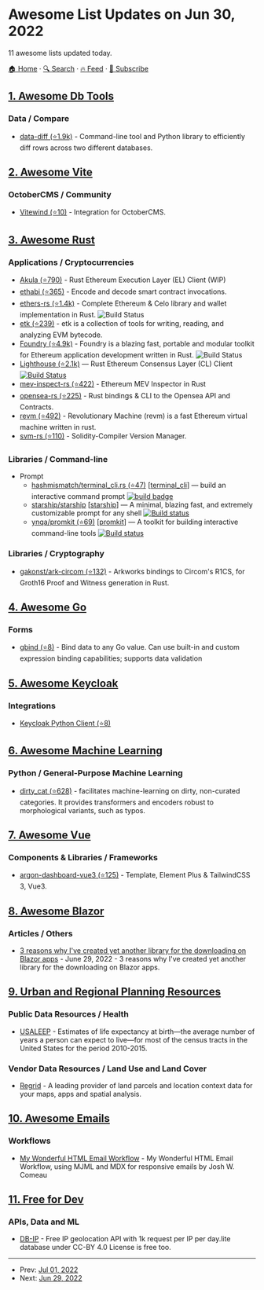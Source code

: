 # Awesome List Updates on Jun 30, 2022

11 awesome lists updated today.

[🏠 Home](/README.md) · [🔍 Search](https://www.trackawesomelist.com/search/) · [🔥 Feed](https://www.trackawesomelist.com/rss.xml) · [📮 Subscribe](https://trackawesomelist.us17.list-manage.com/subscribe?u=d2f0117aa829c83a63ec63c2f&id=36a103854c)



## [1. Awesome Db Tools](/content/mgramin/awesome-db-tools/README.md)

### Data / Compare

*   [data-diff (⭐1.9k)](https://github.com/datafold/data-diff) - Command-line tool and Python library to efficiently diff rows across two different databases.

## [2. Awesome Vite](/content/vitejs/awesome-vite/README.md)

### OctoberCMS / Community

*   [Vitewind (⭐10)](https://github.com/chkilel/vitewind-theme) - Integration for OctoberCMS.

## [3. Awesome Rust](/content/rust-unofficial/awesome-rust/README.md)

### Applications / Cryptocurrencies

*   [Akula (⭐790)](https://github.com/akula-bft/akula) - Rust Ethereum Execution Layer (EL) Client (WIP)
*   [ethabi (⭐365)](https://github.com/rust-ethereum/ethabi) - Encode and decode smart contract invocations.
*   [ethers-rs (⭐1.4k)](https://github.com/gakonst/ethers-rs) - Complete Ethereum & Celo library and wallet implementation in Rust. ![Build Status](https://github.com/gakonst/ethers-rs/workflows/Tests/badge.svg)
*   [etk (⭐239)](https://github.com/quilt/etk) - etk is a collection of tools for writing, reading, and analyzing EVM bytecode.
*   [Foundry (⭐4.9k)](https://github.com/foundry-rs/foundry) - Foundry is a blazing fast, portable and modular toolkit for Ethereum application development written in Rust. ![Build Status](https://img.shields.io/github/workflow/status/foundry-rs/foundry/test?style=flat-square)
*   [Lighthouse (⭐2.1k)](https://github.com/sigp/lighthouse) — Rust Ethereum Consensus Layer (CL) Client [![Build Status](https://github.com/sigp/lighthouse/workflows/test-suite/badge.svg?branch=master)](https://github.com/sigp/lighthouse/actions)
*   [mev-inspect-rs (⭐422)](https://github.com/flashbots/mev-inspect-rs) - Ethereum MEV Inspector in Rust
*   [opensea-rs (⭐225)](https://github.com/gakonst/opensea-rs) - Rust bindings & CLI to the Opensea API and Contracts.
*   [revm (⭐492)](https://github.com/bluealloy/revm) - Revolutionary Machine (revm) is a fast Ethereum virtual machine written in rust.
*   [svm-rs (⭐110)](https://github.com/roynalnaruto/svm-rs) - Solidity-Compiler Version Manager.

### Libraries / Command-line

*   Prompt
    *   [hashmismatch/terminal\_cli.rs (⭐47)](https://github.com/hashmismatch/terminal_cli.rs) \[[terminal\_cli](https://crates.io/crates/terminal_cli)]  — build an interactive command prompt [![build badge](https://api.travis-ci.org/hashmismatch/terminal_cli.rs.svg?branch=master)](https://travis-ci.org/hashmismatch/terminal_cli.rs)
    *   [starship/starship](https://starship.rs/) \[[starship](https://crates.io/crates/starship)]  — A minimal, blazing fast, and extremely customizable prompt for any shell [![Build status](https://github.com/starship/starship/workflows/Main%20workflow/badge.svg?branch=master)](https://github.com/starship/starship/actions)
    *   [ynqa/promkit (⭐69)](https://github.com/ynqa/promkit) \[[promkit](https://crates.io/crates/promkit)]  — A toolkit for building interactive command-line tools [![Build status](https://github.com/ynqa/promkit/workflows/promkit/badge.svg?branch=master)](https://github.com/ynqa/promkit/actions)

### Libraries / Cryptography

*   [gakonst/ark-circom (⭐132)](https://github.com/gakonst/ark-circom) - Arkworks bindings to Circom's R1CS, for Groth16 Proof and Witness generation in Rust.

## [4. Awesome Go](/content/avelino/awesome-go/README.md)

### Forms

*   [gbind (⭐8)](https://github.com/bdjimmy/gbind) - Bind data to any Go value. Can use built-in and custom expression binding capabilities; supports data validation

## [5. Awesome Keycloak](/content/thomasdarimont/awesome-keycloak/README.md)

### Integrations

*   [Keycloak Python Client (⭐8)](https://github.com/keycloak-client/keycloak-client)

## [6. Awesome Machine Learning](/content/josephmisiti/awesome-machine-learning/README.md)

### Python / General-Purpose Machine Learning

*   [dirty\_cat (⭐628)](https://github.com/dirty-cat/dirty_cat) - facilitates machine-learning on dirty, non-curated categories. It provides transformers and encoders robust to morphological variants, such as typos.

## [7. Awesome Vue](/content/vuejs/awesome-vue/README.md)

### Components & Libraries / Frameworks

*   [argon-dashboard-vue3 (⭐125)](https://github.com/ltv/argon-dashboard-vue3) - Template, Element Plus & TailwindCSS 3, Vue3.

## [8. Awesome Blazor](/content/AdrienTorris/awesome-blazor/README.md)

### Articles / Others

*   [3 reasons why I've created yet another library for the downloading on Blazor apps](https://dev.to/j_sakamoto/3-reasons-why-ive-created-yet-another-library-for-the-downloading-on-blazor-apps-2cpk) - June 29, 2022 - 3 reasons why I've created yet another library for the downloading on Blazor apps.

## [9. Urban and Regional Planning Resources](/content/APA-Technology-Division/urban-and-regional-planning-resources/README.md)

### Public Data Resources / Health

*   [USALEEP](https://www.cdc.gov/nchs/nvss/usaleep/usaleep.html) - Estimates of life expectancy at birth—the average number of years a person can expect to live—for most of the census tracts in the United States for the period 2010-2015.

### Vendor Data Resources / Land Use and Land Cover

*   [Regrid](https://regrid.com/) - A leading provider of land parcels and location context data for your maps, apps and spatial analysis.

## [10. Awesome Emails](/content/jonathandion/awesome-emails/README.md)

### Workflows

*   [My Wonderful HTML Email Workflow](https://www.joshwcomeau.com/react/wonderful-emails-with-mjml-and-mdx/) - My Wonderful HTML Email Workflow, using MJML and MDX for responsive emails by Josh W. Comeau

## [11. Free for Dev](/content/ripienaar/free-for-dev/README.md)

### APIs, Data and ML

*   [DB-IP](https://db-ip.com/api/free) - Free IP geolocation API with 1k request per IP per day.lite database under CC-BY 4.0 License is free too.

---

- Prev: [Jul 01, 2022](/content/2022/07/01/README.md)
- Next: [Jun 29, 2022](/content/2022/06/29/README.md)